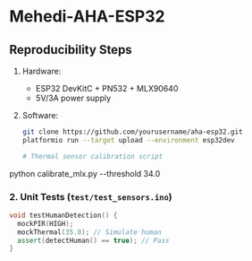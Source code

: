 # Mehedi-AHA-ESP32
## **Reproducibility Steps**  
1. Hardware:  
   - ESP32 DevKitC + PN532 + MLX90640  
   - 5V/3A power supply  

2. Software:  
   ```bash
   git clone https://github.com/yourusername/aha-esp32.git
   platformio run --target upload --environment esp32dev

   # Thermal sensor calibration script
python calibrate_mlx.py --threshold 34.0

### **2. Unit Tests (`test/test_sensors.ino`)**
```cpp
void testHumanDetection() {
  mockPIR(HIGH);
  mockThermal(35.0); // Simulate human
  assert(detectHuman() == true); // Pass
}
